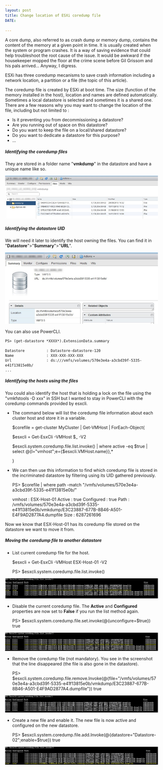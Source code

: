 ```yaml
---
layout: post
title: Change location of ESXi coredump file
DATE: 

---
```

A core dump, also referred to as crash dump or memory dump, contains the content of the memory at a given point in time. It is usually created when the system or program crashes. It is a way of saving evidence that could help troubleshoot the root cause of the issue. It would be awkward if the housekeeper mopped the floor at the crime scene before Gil Grissom and his pals arrived... Anyway, I digress.

ESXi has three coredump mecanisms to save crash information including a network location, a partition or a file (the topic of this article).

The coredump file is created by ESXi at boot time. The size (function of the memory installed in the host), location and names are defined automatically. Sometimes a local datastore is selected and sometimes it is a shared one. There are a few reasons why you may want to change the location of the file, including but not limited to :

* Is it preventing you from decommissioning a datastore?
* Are you running out of space on this datastore?
* Do you want to keep the file on a local/shared datastore?
* Do you want to dedicate a datastore for this purpose?
* ...

##### Identifying the coredump files

They are stored in a folder name "**vmkdump**" in the datastore and have a unique name like so.

![](/img/corefile1.png)

##### Identifying the datastore UID

We will need it later to identify the host owning the files. You can find it in "**Datastore**">"**Summary**">"**URL**".

![](/img/corefile2.png)

You can also use PowerCLI.

    PS> (get-datastore *XXXX*).ExtensionData.summary
    
    Datastore          : Datastore-datastore-120
    Name               : XXX-XXX-XXX-XXX
    Url                : ds:///vmfs/volumes/570e3e4a-a3cbd39f-5335-e41f13815e0b/
    ...

##### Identifying the hosts using the files

You could also identify the host that is holding a lock on the file using the "vmkfstools -D xxx" in SSH but I wanted to stay in PowerCLI with the coredump commands provided by esxcli.

* The command below will list the coredump file information about each cluster host and store it in a variable.

    $corefile =  get-cluster MyCluster | Get-VMHost | ForEach-Object{
    
    $esxcli = Get-EsxCli -VMHost $_ -V2
    
    $esxcli.system.coredump.file.list.invoke() | where active -eq $true | select @{l="vmhost";e={$esxcli.VMHost.name}},*
    
    }

* We can then use this information to find which coredump file is stored in the incriminated datastore by filtering using its UID gathered previously.

    PS> $corefile | where path -match "/vmfs/volumes/570e3e4a-a3cbd39f-5335-e41f13815e0b/"
    
    
    vmhost     : ESX-Host-01
    Active     : true
    Configured : true
    Path       : /vmfs/volumes/570e3e4a-a3cbd39f-5335-e41f13815e0b/vmkdump/E3C23887-677B-8B46-A501-E4F9AD2877A4.dumpfile
    Size       : 6287261696

Now we know that ESX-Host-01 has its coredump file stored on the datastore we want to move it from.

##### Moving the coredump file to another datastore

* List current coredump file for the host.

    $esxcli = Get-EsxCli -VMHost ESX-Host-01 -V2
    
    PS> $esxcli.system.coredump.file.list.invoke()

![](/img/corefile3.png)

* Disable the current coredump file. The **Active** and **Configured** properties are now set to **False** if you run the list method again.

    PS> $esxcli.system.coredump.file.set.invoke(@{unconfigure=$true})
    true

![](/img/corefile4.png)

* Remove the coredump file (not mandatory). You see in the screenshot that the line disappeared (the file is also gone in the datastore).

    PS> $esxcli.system.coredump.file.remove.Invoke(@{file="/vmfs/volumes/570e3e4a-a3cbd39f-5335-e41f13815e0b/vmkdump/E3C23887-677B-8B46-A501-E4F9AD2877A4.dumpfile"})
    true

![](/img/corefile5.png)

* Create a new file and enable it. The new file is now active and configured on the new datastore.

    PS> $esxcli.system.coredump.file.add.Invoke(@{datastore="Datastore-02";enable=$true})
    true

![](/img/corefile6.png)